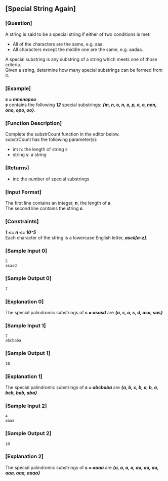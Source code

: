## [Special String Again]

### [Question]
A string is said to be a special string if either of two conditions is met:
* All of the characters are the same, e.g. aaa.
* All characters except the middle one are the same, e.g. aadaa.

A special substring is any substring of a string which meets one of those criteria.  
Given a string, determine how many special substrings can be formed from it.

### [Example]
***s = mnonopoo***  
***s*** contains the following ***12*** special substrings: ***{m, n, o, n, o, p, o, o, non, ono, opo, oo}***.

### [Function Description]
Complete the substrCount function in the editor below.  
substrCount has the following parameter(s):
* int n: the length of string s
* string s: a string

### [Returns]
- int: the number of special substrings

### [Input Format]
The first line contains an integer, ***n***, the length of ***s***.  
The second line contains the string ***s***.

### [Constraints]
***1 <= n <= 10^5***  
Each character of the string is a lowercase English letter, ***ascii[a-z]***.

### [Sample Input 0]
~~~
5
asasd
~~~

### [Sample Output 0]
~~~
7
~~~

### [Explanation 0]
The special palindromic substrings of ***s = asasd*** are ***{a, s, a, s, d, asa, sas}***

### [Sample Input 1]
~~~
7
abcbaba
~~~

### [Sample Output 1]
~~~
10
~~~

### [Explanation 1]
The special palindromic substrings of ***s = abcbaba*** are ***{a, b, c, b, a, b, a, bcb, bab, aba}***

### [Sample Input 2]
~~~
4
aaaa
~~~

### [Sample Output 2]
~~~
10
~~~

### [Explanation 2]
The special palindromic substrings of ***s = aaaa*** are ***{a, a, a, a, aa, aa, aa, aaa, aaa, aaaa}***
